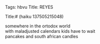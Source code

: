 Tags: hbvu
Title: REYES
  
Title:# (haiku 137505215048)  
  
somewhere in the ortodox world  
with maladjusted calendars kids have to wait  
pancakes and south african candles  